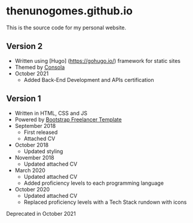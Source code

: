 # thenunogomes.github.io

This is the source code for my personal website. 

## Version 2

- Written using [Hugo] (https://gohugo.io/) framework for static sites
- Themed by [Consola](https://github.com/TheNunoGomes/consola-theme)
- October 2021
    - Added Back-End Development and APIs certification

## Version 1

- Written in HTML, CSS and JS
- Powered by [Bootstrap Freelancer Template](https://startbootstrap.com/theme/freelancer)
- September 2018
    - First released
    - Attached CV
- October 2018
    - Updated styling
- November 2018
    - Updated attached CV
- March 2020
    - Updated attached CV
    - Added proficiency levels to each programming language
- October 2020
    - Updated attached CV
    - Replaced proficiency levels with a Tech Stack rundown with icons

Deprecated in October 2021


